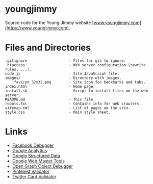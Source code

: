 # youngjimmy
Source code for the Young Jimmy website [www.youngjimmy.com](https://www.youngjimmy.com).

Files and Directories
=====================

    .gitignore                   - Files for git to ignore.
    .htaccess                    - Web server configuration (rewrite rules, ...).
    code.js                      - Site JavaScript file. 
    images/                      - Directory with images.
        favicon_32x32.png        - Site icon for bookmarks and tabs.
    index.html                   - Home page.
    install.sh                   - Script to install files on the web server.
    README.md                    - This file.
    robots.txt                   - Contains info for web crawlers.
    sitemap.xml                  - List of pages on the site.
    style.css                    - Main style sheet.



Links
=====
  - [Facebook Debugger](https://developers.facebook.com/tools/debug)
  - [Google Analytics](https://www.google.com/analytics/)
  - [Google Structured Data](https://www.google.com/webmasters/tools/richsnippets)
  - [Google Web Master Tools](https://www.google.com/webmasters/tools/home)
  - [Open Graph Object Debugger](https://developers.facebook.com/tools/debug/og/object/)
  - [Pinterest Validator](developers.pinterest.com/rich_pins/validator/)
  - [Twitter Card Validator](https://cards-dev.twitter.com/validator)
